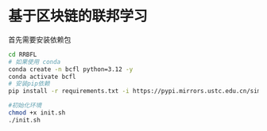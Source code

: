 基于区块链的联邦学习
====================================================================================

首先需要安装依赖包

```bash
cd RRBFL
# 如果使用 conda
conda create -n bcfl python=3.12 -y
conda activate bcfl
# 安装pip依赖
pip install -r requirements.txt -i https://pypi.mirrors.ustc.edu.cn/simple

#初始化环境
chmod +x init.sh
./init.sh
```

